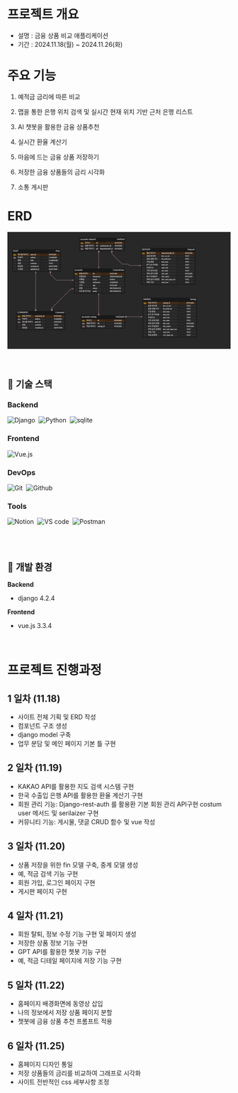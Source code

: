 #  프로젝트 개요
- 설명 : 금융 상품 비교 애플리케이션
- 기간 : 2024.11.18(월) ~ 2024.11.26(화)

  

# 주요 기능

  1. 예적금 금리에 따른 비교

  2. 맵을 통한 은행 위치 검색 및 실시간 현재 위치 기반 근처 은행 리스트

  3. AI 챗봇을 활용한 금융 상품추천

  4. 실시간 환율 계산기

  5. 마음에 드는 금융 상품 저장하기

  6. 저장한 금융 상품들의 금리 시각화
  
  7. 소통 게시판
  
  # ERD
  ![alt text](image.png)


<br />

## 🛒 기술 스택

### Backend
![Django](https://img.shields.io/badge/Django-092E20.svg?style=for-the-badge&logo=django&logoColor=white)&nbsp;
![Python](https://img.shields.io/badge/Python-3776AB.svg?style=for-the-badge&logo=python&logoColor=white)&nbsp;
![sqlite](https://img.shields.io/badge/SQLite-003B57?style=for-the-badge&logo=nodedotjs&logoColor=white)&nbsp;

### Frontend
![Vue.js](https://img.shields.io/badge/vue.js-4FC08D?style=for-the-badge&logo=vuedotjs&logoColor=white)&nbsp;

### DevOps
![Git](https://img.shields.io/badge/Git-F05032?style=for-the-badge&logo=git&logoColor=white)&nbsp;
![Github](https://img.shields.io/badge/Github-000000?style=for-the-badge&logo=github&logoColor=white)&nbsp;

### Tools
![Notion](https://img.shields.io/badge/Notion-000000?style=for-the-badge&logo=Notion&logoColor=white)&nbsp;
![VS code](https://img.shields.io/badge/Visual%20Studio%20Code-007ACC?style=for-the-badge&logo=visualstudiocode&logoColor=white)&nbsp;
![Postman](https://img.shields.io/badge/Postman-FF6C37?style=for-the-badge&logo=postman&logoColor=white)&nbsp;

<br />

<br />

## 🔧 개발 환경

**Backend**
- django 4.2.4

**Frontend**
- vue.js 3.3.4

<br/>

# 프로젝트  진행과정

## 1 일차 (11.18)
  - 사이트 전체 기획 및 ERD 작성
  - 컴포넌트 구조 생성
  - django model 구축
  - 업무 분담 및 메인 페이지 기본 틀 구현

## 2 일차 (11.19)
  - KAKAO API를 활용한 지도 검색 시스템 구현
  - 한국 수출입 은행 API를 활용한 환율 계산기 구현
  - 회원 관리 기능: Django-rest-auth 를 활용환 기본 회원 관리 API구현
                   costum user 메서드 및 serilaizer 구현
  - 커뮤니티 기능: 게시물, 댓글 CRUD 함수 및 vue 작성


## 3 일차 (11.20)
  - 상품 저장을 위한 fin 모델 구축, 중계 모델 생성
  - 예, 적금 검색 기능 구현
  - 회원 가입, 로그인 페이지 구현
  - 게시판 페이지 구현

## 4 일차 (11.21)
  - 회원 탈퇴, 정보 수정 기능 구현 및 페이지 생성
  - 저장한 상품 정보 기능 구현
  - GPT API를 활용한 쳇봇 기능 구현
  - 예, 적금 디테일 페이지에 저장 기능 구현

## 5 일차 (11.22)
  - 홈페이지 배경화면에 동영상 삽입
  - 나의 정보에서 저장 상품 페이지 분할
  - 쳇봇에 금융 상품 추천 프롬프트 적용

## 6 일차 (11.25)
  - 홈페이지 디자인 통일
  - 저장 상품들의 금리를 비교하여 그래프로 시각화
  - 사이트 전반적인 css 세부사항 조정